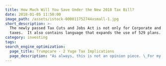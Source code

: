 ```yaml
---
title: How Much Will You Save Under the New 2018 Tax Bill?
date: 2018-01-05 11:50:00
image_path: /assets/istock-000011752744xsmall-1.jpg
short_description: >-
  The newly passed Tax Cuts and Jobs Act is not only for Corporate and Personal
  taxes.  It also contains language that expands the use of 529 plans.
category: investing
tags:
search_engine_optimization:
  page_title: Trumpcare - 2 Yuge Tax Implications
  page_description: "As always, this is not an opinion piece. \_For my full stance on the Better Care Act (BCRA) you'll have to wait for my exclusive Rachel Maddow interview airing soon. \_For now, we can look at the tax implications if the current BCRA is passed through the senate."
---
```

